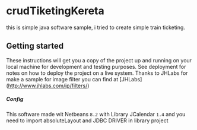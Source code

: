 # crudTiketingKereta

this is simple java software sample, i tried to create simple train ticketing.

## Getting started
These instructions will get you a copy of the project up and running on your local machine for development and testing purposes. See deployment for notes on how to deploy the project on a live system.
Thanks to JHLabs for make a sample for image filter
you can find at [JHLabs] (http://www.jhlabs.com/ip/filters/)

##### Config
This software made wit Netbeans `8.2` with Library JCalendar `1.4` and you need to import absoluteLayout and JDBC DRIVER in library project
